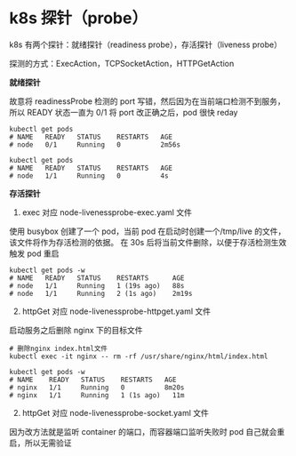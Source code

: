 # k8s 探针（probe）

k8s 有两个探针：就绪探针（readiness probe），存活探针（liveness probe）

探测的方式：ExecAction，TCPSocketAction，HTTPGetAction

**就绪探针**

故意将 readinessProbe 检测的 port 写错，然后因为在当前端口检测不到服务，所以 READY 状态一直为 0/1
将 port 改正确之后，pod 很快 reday

```shell
kubectl get pods
# NAME   READY   STATUS    RESTARTS   AGE
# node   0/1     Running   0          2m56s

kubectl get pods
# NAME   READY   STATUS    RESTARTS   AGE
# node   1/1     Running   0          4s
```

**存活探针**

1. exec 对应 node-livenessprobe-exec.yaml 文件

使用 busybox 创建了一个 pod，当前 pod 在启动时创建一个/tmp/live 的文件，该文件将作为存活检测的依据。
在 30s 后将当前文件删除，以便于存活检测生效触发 pod 重启

```shell
kubectl get pods -w
# NAME   READY   STATUS    RESTARTS      AGE
# node   1/1     Running   1 (19s ago)   88s
# node   1/1     Running   2 (1s ago)    2m19s
```

2. httpGet 对应 node-livenessprobe-httpget.yaml 文件

启动服务之后删除 nginx 下的目标文件

```shell
# 删除nginx index.html文件
kubectl exec -it nginx -- rm -rf /usr/share/nginx/html/index.html

kubectl get pods -w
# NAME    READY   STATUS    RESTARTS   AGE
# nginx   1/1     Running   0          8m20s
# nginx   1/1     Running   1 (1s ago)   11m
```

2. httpGet 对应 node-livenessprobe-socket.yaml 文件

因为改方法就是监听 container 的端口，而容器端口监听失败时 pod 自己就会重启，所以无需验证
